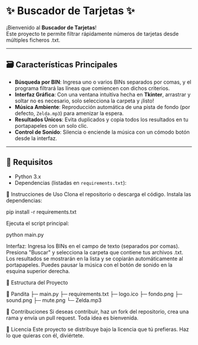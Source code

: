 # ✨ Buscador de Tarjetas ✨

¡Bienvenido al **Buscador de Tarjetas**!  
Este proyecto te permite filtrar rápidamente números de tarjetas desde múltiples ficheros .txt.

---

## 🗃️ Características Principales

- **Búsqueda por BIN**: Ingresa uno o varios BINs separados por comas, y el programa filtrará las líneas que comiencen con dichos criterios.
- **Interfaz Gráfica**: Con una ventana intuitiva hecha en **Tkinter**, arrastrar y soltar no es necesario, solo selecciona la carpeta y ¡listo!
- **Música Ambiente**: Reproducción automática de una pista de fondo (por defecto, `Zelda.mp3`) para amenizar la espera.
- **Resultados Únicos**: Evita duplicados y copia todos los resultados en tu portapapeles con un solo clic.
- **Control de Sonido**: Silencia o enciende la música con un cómodo botón desde la interfaz.

---

## 🔧 Requisitos

- Python 3.x  
- Dependencias (listadas en `requirements.txt`):

🚀 Instrucciones de Uso
Clona el repositorio o descarga el código.
Instala las dependencias:

pip install -r requirements.txt

Ejecuta el script principal:

python main.py

Interfaz:
Ingresa los BINs en el campo de texto (separados por comas).
Presiona "Buscar" y selecciona la carpeta que contiene tus archivos .txt.
Los resultados se mostrarán en la lista y se copiarán automáticamente al portapapeles.
Puedes pausar la música con el botón de sonido en la esquina superior derecha.

📂 Estructura del Proyecto

📁 Pandita
├─ main.py
├─ requirements.txt
├─ logo.ico
├─ fondo.png
├─ sound.png
├─ mute.png
└─ Zelda.mp3

🧩 Contribuciones
Si deseas contribuir, haz un fork del repositorio, crea una rama y envía un pull request. Toda idea es bienvenida.

🌱 Licencia
Este proyecto se distribuye bajo la licencia que tú prefieras. Haz lo que quieras con él, diviértete.
